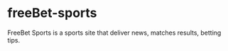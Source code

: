 # freeBet-sports

FreeBet Sports is a sports site that deliver news, matches results, betting tips.
